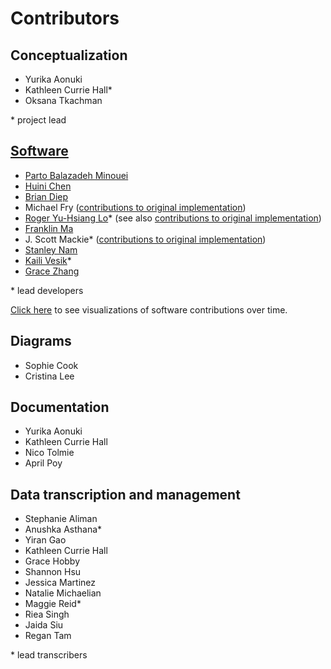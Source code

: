 # Contributors
## Conceptualization
 - Yurika Aonuki
 - Kathleen Currie Hall*
 - Oksana Tkachman

\* project lead

## [Software](https://github.com/PhonologicalCorpusTools/SLPAA/graphs/contributors)
 - [Parto Balazadeh Minouei](https://github.com/PhonologicalCorpusTools/SLPAA/commits?author=partobm)
 - [Huini Chen](https://github.com/PhonologicalCorpusTools/SLPAA/commits?author=Harukaichii)
 - [Brian Diep](https://github.com/PhonologicalCorpusTools/SLPAA/commits?author=brdiep113)
 - Michael Fry ([contributions to original implementation](https://github.com/PhonologicalCorpusTools/SLP-AA-old-/commits?author=mdfry))
 - [Roger Yu-Hsiang Lo](https://github.com/PhonologicalCorpusTools/SLPAA/commits?author=YuHsiangLo)* (see also [contributions to original implementation](https://github.com/PhonologicalCorpusTools/SLP-AA-old-/commits?author=YuHsiangLo))
 - [Franklin Ma](https://github.com/PhonologicalCorpusTools/SLPAA/commits?author=terwo)
 - J. Scott Mackie* ([contributions to original implementation](https://github.com/PhonologicalCorpusTools/SLP-AA-old-/commits?author=jsmackie))
 - [Stanley Nam](https://github.com/PhonologicalCorpusTools/SLPAA/commits?author=stannam)
 - [Kaili Vesik](https://github.com/PhonologicalCorpusTools/SLPAA/commits?author=kvesik)*
 - [Grace Zhang](https://github.com/PhonologicalCorpusTools/SLPAA/commits?author=gracemyz)
 
 



\* lead developers

[Click here](https://github.com/PhonologicalCorpusTools/SLPAA/graphs/contributors) to see visualizations of software contributions over time.

## Diagrams
 - Sophie Cook
 - Cristina Lee
## Documentation
 - Yurika Aonuki
 - Kathleen Currie Hall
 - Nico Tolmie
 - April Poy
## Data transcription and management
 - Stephanie Aliman
 - Anushka Asthana*
 - Yiran Gao
 - Kathleen Currie Hall
 - Grace Hobby
 - Shannon Hsu
 - Jessica Martinez
 - Natalie Michaelian
 - Maggie Reid*
 - Riea Singh
 - Jaida Siu
 - Regan Tam

\* lead transcribers
